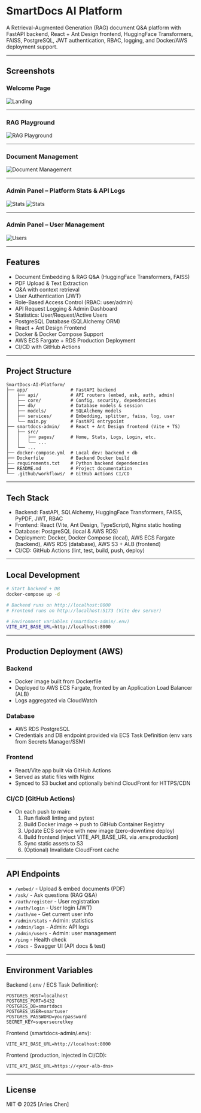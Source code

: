# SmartDocs AI Platform

A Retrieval-Augmented Generation (RAG) document Q&A platform with FastAPI backend, React + Ant Design frontend, HuggingFace Transformers, FAISS, PostgreSQL, JWT authentication, RBAC, logging, and Docker/AWS deployment support.

---

## Screenshots

### Welcome Page
![Landing](screenshots/landing.jpg)

---

### RAG Playground
![RAG Playground](screenshots/playground.jpg)

---

### Document Management
![Document Management](screenshots/doc-management.jpg)

---

### Admin Panel – Platform Stats & API Logs
![Stats](screenshots/stats.jpg)
![Stats](screenshots/api-log.jpg)

---

### Admin Panel – User Management
![Users](screenshots/user-management.jpg)

---

## Features

- Document Embedding & RAG Q&A (HuggingFace Transformers, FAISS)
- PDF Upload & Text Extraction
- Q&A with context retrieval
- User Authentication (JWT)
- Role-Based Access Control (RBAC: user/admin)
- API Request Logging & Admin Dashboard
- Statistics: User/Request/Active Users
- PostgreSQL Database (SQLAlchemy ORM)
- React + Ant Design Frontend
- Docker & Docker Compose Support
- AWS ECS Fargate + RDS Production Deployment
- CI/CD with GitHub Actions

---

## Project Structure

```
SmartDocs-AI-Platform/
├── app/                # FastAPI backend
│   ├── api/            # API routers (embed, ask, auth, admin)
│   ├── core/           # Config, security, dependencies
│   ├── db/             # Database models & session
│   ├── models/         # SQLAlchemy models
│   ├── services/       # Embedding, splitter, faiss, log, user
│   └── main.py         # FastAPI entrypoint
├── smartdocs-admin/    # React + Ant Design frontend (Vite + TS)
│   ├── src/
│   │   ├── pages/      # Home, Stats, Logs, Login, etc.
│   │   └── ...
│   └── ...
├── docker-compose.yml  # Local dev: backend + db
├── Dockerfile          # Backend Docker build
├── requirements.txt    # Python backend dependencies
├── README.md           # Project documentation
└── .github/workflows/  # GitHub Actions CI/CD
```

---

## Tech Stack

- Backend: FastAPI, SQLAlchemy, HuggingFace Transformers, FAISS, PyPDF, JWT, RBAC
- Frontend: React (Vite, Ant Design, TypeScript), Nginx static hosting
- Database: PostgreSQL (local & AWS RDS)
- Deployment: Docker, Docker Compose (local), AWS ECS Fargate (backend), AWS RDS (database), AWS S3 + ALB (frontend)
- CI/CD: GitHub Actions (lint, test, build, push, deploy)

---

## Local Development

   ```bash
   # Start backend + DB
   docker-compose up -d
   
   # Backend runs on http://localhost:8000
   # Frontend runs on http://localhost:5173 (Vite dev server)
   
   # Environment variables (smartdocs-admin/.env)
   VITE_API_BASE_URL=http://localhost:8000
   ```

---

## Production Deployment (AWS)

### Backend
- Docker image built from Dockerfile
- Deployed to AWS ECS Fargate, fronted by an Application Load Balancer (ALB)
- Logs aggregated via CloudWatch

### Database
- AWS RDS PostgreSQL
- Credentials and DB endpoint provided via ECS Task Definition (env vars from Secrets Manager/SSM)

### Frontend
- React/Vite app built via GitHub Actions
- Served as static files with Nginx
- Synced to S3 bucket and optionally behind CloudFront for HTTPS/CDN

### CI/CD (GitHub Actions)
- On each push to main:
	1.	Run flake8 linting and pytest
	2.	Build Docker image → push to GitHub Container Registry
	3.	Update ECS service with new image (zero-downtime deploy)
	4.	Build frontend (inject VITE_API_BASE_URL via .env.production)
	5.	Sync static assets to S3
	6.	(Optional) Invalidate CloudFront cache

---

## API Endpoints

- `/embed/`   - Upload & embed documents (PDF)
- `/ask/`     - Ask questions (RAG Q&A)
- `/auth/register` - User registration
- `/auth/login`    - User login (JWT)
- `/auth/me`       - Get current user info
- `/admin/stats`   - Admin: statistics
- `/admin/logs`    - Admin: API logs
- `/admin/users`   - Admin: user management
- `/ping`          - Health check
- `/docs`          - Swagger UI (API docs & test)

---

## Environment Variables

Backend (.env / ECS Task Definition):
```env
POSTGRES_HOST=localhost
POSTGRES_PORT=5432
POSTGRES_DB=smartdocs
POSTGRES_USER=smartuser
POSTGRES_PASSWORD=yourpassword
SECRET_KEY=supersecretkey
````

Frontend (smartdocs-admin/.env):
```env
VITE_API_BASE_URL=http://localhost:8000
````

Frontend (production, injected in CI/CD):
```env
VITE_API_BASE_URL=https://<your-alb-dns>
````

---

## License

MIT © 2025 [Aries Chen]
